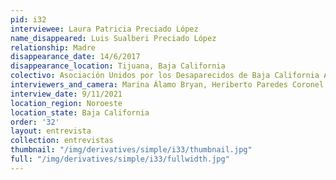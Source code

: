 ```yaml
---
pid: i32
interviewee: Laura Patricia Preciado López
name_disappeared: Luis Sualberi Preciado López
relationship: Madre
disappearance_date: 14/6/2017
disappearance_location: Tijuana, Baja California
colectivo: Asociación Unidos por los Desaparecidos de Baja California A.C.
interviewers_and_camera: Marina Álamo Bryan, Heriberto Paredes Coronel, Rodrigo Caballero
interview_date: 9/11/2021
location_region: Noroeste
location_state: Baja California
order: '32'
layout: entrevista
collection: entrevistas
thumbnail: "/img/derivatives/simple/i33/thumbnail.jpg"
full: "/img/derivatives/simple/i33/fullwidth.jpg"
---
```

